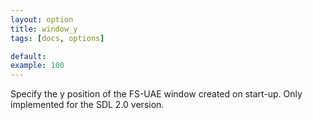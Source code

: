 ```yaml
---
layout: option
title: window_y
tags: [docs, options]

default:
example: 100
---
```


Specify the y position of the FS-UAE window created on start-up. Only
implemented for the SDL 2.0 version.
